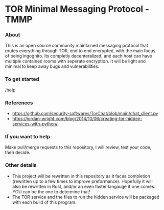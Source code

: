 # TOR Minimal Messaging Protocol - TMMP

### About
This is an open source community maintained messaging protocol that routes everything through TOR, end to end encrypted, with the main focus of being ingognito. Its completly decenteralized, and each host can have multiple contained rooms with seperate encryption. It will be light and minimal to keep away bugs and vulnerabilities.

### To get started
/help

### References
- https://github.com/security-softwares/TorChat/blob/main/chat_client.py
- https://jordan-wright.com/blog/2014/10/06/creating-tor-hidden-services-with-python/

### If you want to help
Make pull/merge requests to this repository, I will review, test your code, then decide.

### Other details
- This project will be rewritten in this repository as it faces completion (rewritten up to a few times to improve preformance). Hopefully it will also be rewritten in Rust, and/or an even faster langauge if one comes. YOU can be the one to determine that!
- The TOR service and the files to run the hidden service will be packaged with each build of this program.
